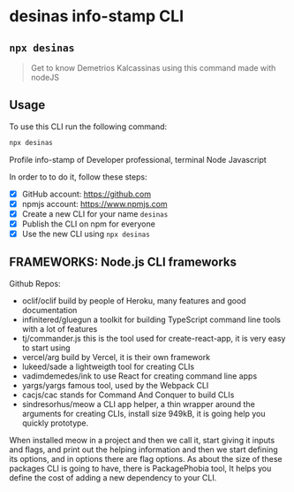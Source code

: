 # desinas info-stamp CLI

## `npx desinas`

> Get to know Demetrios Kalcassinas using this command made with nodeJS

## Usage

To use this CLI run the following command:

```sh
npx desinas
```

Profile info-stamp of Developer professional, terminal Node Javascript

In order to to do it, follow these steps:
- [x] GitHub account: https://github.com
- [x] npmjs account: https://www.npmjs.com
- [x] Create a new CLI for your name `desinas`
- [x] Publish the CLI on npm for everyone
- [x] Use the new CLI using `npx desinas`

## FRAMEWORKS: Node.js CLI frameworks

Github Repos:
 - oclif/oclif build by people of Heroku, many features and good documentation 
 - infinitered/gluegun a toolkit for building TypeScript command line tools with a lot of features
 - tj/commander.js  this is the tool used for create-react-app, it is very easy to start using
 - vercel/arg build by Vercel, it is their own framework
 - lukeed/sade a lightweigth tool for creating CLIs
 - vadimdemedes/ink to use React for creating command line apps
 - yargs/yargs famous tool, used by the Webpack CLI
 - cacjs/cac stands for Command And Conquer to build CLIs
 - sindresorhus/meow a CLI app helper, a thin wrapper around the arguments for creating CLIs, install size 949kB, it is going help you quickly prototype.

When installed meow in a project and then we call it, start giving it inputs and flags, and print out the helping information and then we start defining its options, and in options there are flag options.
As about the size of these packages CLI is going to have, there is PackagePhobia tool, It helps you define the cost of adding a new dependency to your CLI.
